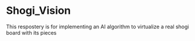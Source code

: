# Shogi_Vision
This respostery is for implementing an AI algorithm to virtualize a real shogi board with its pieces
